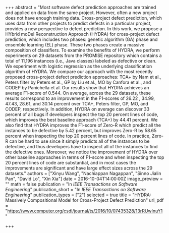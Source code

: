 +++
abstract = "Most software defect prediction approaches are trained and applied on data from the same project. However, often a new project does not have enough training data. Cross-project defect prediction, which uses data from other projects to predict defects in a particular project, provides a new perspective to defect prediction. In this work, we propose a HYbrid moDel Reconstruction Approach (HYDRA) for cross-project defect prediction, which includes two phases: genetic algorithm (GA) phase and ensemble learning (EL) phase. These two phases create a massive composition of classifiers. To examine the benefits of HYDRA, we perform experiments on 29 datasets from the PROMISE repository which contains a total of 11,196 instances (i.e., Java classes) labeled as defective or clean. We experiment with logistic regression as the underlying classification algorithm of HYDRA. We compare our approach with the most recently proposed cross-project defect prediction approaches: TCA+ by Nam et al., Peters filter by Peters et al., GP by Liu et al., MO by Canfora et al., and CODEP by Panichella et al. Our results show that HYDRA achieves an average F1-score of 0.544. On average, across the 29 datasets, these results correspond to an improvement in the F1-scores of 26.22 , 34.99, 47.43, 28.61, and 30.14 percent over TCA+, Peters filter, GP, MO, and CODEP, respectively. In addition, HYDRA on average can discover 33 percent of all bugs if developers inspect the top 20 percent lines of code, which improves the best baseline approach (TCA+) by 44.41 percent. We also find that HYDRA improves the F1-score of Zero-R which predict all the instances to be defective by 5.42 percent, but improves Zero-R by 58.65 percent when inspecting the top 20 percent lines of code. In practice, Zero-R can be hard to use since it simply predicts all of the instances to be defective, and thus developers have to inspect all of the instances to find the defective ones. Moreover, we notice the improvement of HYDRA over other baseline approaches in terms of F1-score and when inspecting the top 20 percent lines of code are substantial, and in most cases the improvements are significant and have large effect sizes across the 29 datasets."
authors = ["Xinyu Wang", "Nachiappan Nagappan", "Sinno Jialin Pan", "David Lo", "Xin Xia"]
date = 2016-10-04T14:00:00Z
image_preview = ""
math = false
publication = "In *IEEE Transactions on Software Engineering*"
publication_short = "In *IEEE Transactions on Software Engineering*"
publication_types = ["2"]
selected = true
title = "HYDRA: Massively Compositional Model for Cross-Project Defect Prediction"
url_pdf = "https://www.computer.org/csdl/journal/ts/2016/10/07435328/13rRUwInuY1"

+++
